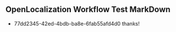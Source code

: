 ## OpenLocalization Workflow Test MarkDown
* 77dd2345-42ed-4bdb-ba8e-6fab55afd4d0 
thanks!<!--HONumber=Mar16_HO2-->
